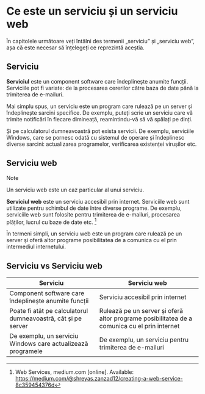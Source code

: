 # Ce este un serviciu și un serviciu web

În capitolele următoare veți întâlni des termenii „serviciu” și „serviciu web”, așa că este necesar să înțelegeți ce reprezintă aceștia.

## Serviciu

**Serviciul** este un component software care îndeplinește anumite funcții. Serviciile pot fi variate: de la procesarea cererilor către baza de date până la trimiterea de e-mailuri.

Mai simplu spus, un serviciu este un program care rulează pe un server și îndeplinește sarcini specifice. De exemplu, puteți scrie un serviciu care vă trimite notificări în fiecare dimineață, reamintindu-vă să vă spălați pe dinți.

Și pe calculatorul dumneavoastră pot exista servicii. De exemplu, serviciile Windows, care se pornesc odată cu sistemul de operare și îndeplinesc diverse sarcini: actualizarea programelor, verificarea existenței virușilor etc.

## Serviciu web

> [!NOTE]
> Un serviciu web este un caz particular al unui serviciu.

**Serviciul web** este un serviciu accesibil prin internet. Serviciile web sunt utilizate pentru schimbul de date între diverse programe. De exemplu, serviciile web sunt folosite pentru trimiterea de e-mailuri, procesarea plăților, lucrul cu baze de date etc. [^1]

În termeni simpli, un serviciu web este un program care rulează pe un server și oferă altor programe posibilitatea de a comunica cu el prin intermediul internetului.

## Serviciu vs Serviciu web

| Serviciu | Serviciu web |
|---------|--------------|
| Component software care îndeplinește anumite funcții | Serviciu accesibil prin internet |
| Poate fi atât pe calculatorul dumneavoastră, cât și pe server | Rulează pe un server și oferă altor programe posibilitatea de a comunica cu el prin internet |
| De exemplu, un serviciu Windows care actualizează programele | De exemplu, un serviciu pentru trimiterea de e-mailuri |

[^1]: Web Services, medium.com [online]. Available: https://medium.com/@shreyas.zanzad12/creating-a-web-service-8c359454376d
